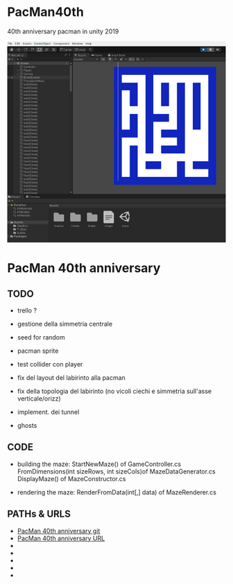 # PacMan40th
40th anniversary pacman in unity 2019

![40th anniversary pacman in unity 2019](img/Screenshot_20201114.png)

# PacMan 40th anniversary

## TODO

- trello ?
 
- gestione della simmetria centrale
- seed for random
- pacman sprite
- test collider con player
- fix del layout del labirinto alla pacman
- fix della topologia del labirinto (no vicoli ciechi e simmetria sull'asse verticale/orizz)
- implement. dei tunnel
- ghosts

## CODE

- building the maze:
	StartNewMaze() of GameController.cs
	FromDimensions(int sizeRows, int sizeCols)of MazeDataGenerator.cs
	DisplayMaze() of MazeConstructor.cs

- rendering the maze:
     RenderFromData(int[,] data) of MazeRenderer.cs


## PATHs & URLS

* [PacMan 40th anniversary git](git@github.com:masayume/PacMan40th.git)
* [PacMan 40th anniversary URL](https://github.com/masayume/PacMan40th)
* []()
* []()
* []()
* []()
* []()


